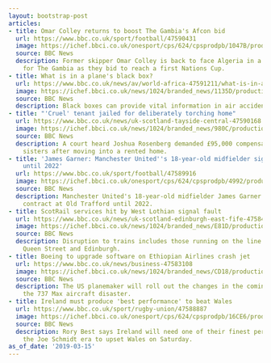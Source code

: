 ```yaml
---
layout: bootstrap-post
articles:
- title: Omar Colley returns to boost The Gambia's Afcon bid
  url: https://www.bbc.co.uk/sport/football/47590431
  image: https://ichef.bbci.co.uk/onesport/cps/624/cpsprodpb/1047B/production/_106038666_gettyimages-1093025778.jpg
  source: BBC News
  description: Former skipper Omar Colley is back to face Algeria in a must-win game
    for The Gambia as they bid to reach a first Nations Cup.
- title: What is in a plane's black box?
  url: https://www.bbc.co.uk/news/av/world-africa-47591211/what-is-in-a-plane-s-black-box
  image: https://ichef.bbci.co.uk/news/1024/branded_news/1135D/production/_106039407_p073prr7.jpg
  source: BBC News
  description: Black boxes can provide vital information in air accident investigations.
- title: "'Cruel' tenant jailed for deliberately torching home"
  url: https://www.bbc.co.uk/news/uk-scotland-tayside-central-47590168
  image: https://ichef.bbci.co.uk/news/1024/branded_news/980C/production/_106042983_spin-joshuarosenberg2.jpg
  source: BBC News
  description: A court heard Joshua Rosenberg demanded £95,000 compensation from two
    sisters after moving into a rented home.
- title: 'James Garner: Manchester United''s 18-year-old midfielder signs contract
    until 2022'
  url: https://www.bbc.co.uk/sport/football/47589916
  image: https://ichef.bbci.co.uk/onesport/cps/624/cpsprodpb/4992/production/_106043881_gettyimages-1132627071-1.jpg
  source: BBC News
  description: Manchester United's 18-year-old midfielder James Garner signs a new
    contract at Old Trafford until 2022.
- title: ScotRail services hit by West Lothian signal fault
  url: https://www.bbc.co.uk/news/uk-scotland-edinburgh-east-fife-47584790
  image: https://ichef.bbci.co.uk/news/1024/branded_news/E81D/production/_100712495_scatrai.jpg
  source: BBC News
  description: Disruption to trains includes those running on the line between Glasgow
    Queen Street and Edinburgh.
- title: Boeing to upgrade software on Ethiopian Airlines crash jet
  url: https://www.bbc.co.uk/news/business-47583108
  image: https://ichef.bbci.co.uk/news/1024/branded_news/CD18/production/_106040525_afpgetty.jpg
  source: BBC News
  description: The US planemaker will roll out the changes in the coming weeks after
    the 737 Max aircraft disaster.
- title: Ireland must produce 'best performance' to beat Wales
  url: https://www.bbc.co.uk/sport/rugby-union/47588887
  image: https://ichef.bbci.co.uk/onesport/cps/624/cpsprodpb/16CE6/production/_106041439_inpho_01516887.jpg
  source: BBC News
  description: Rory Best says Ireland will need one of their finest performances of
    the Joe Schmidt era to upset Wales on Saturday.
as_of_date: '2019-03-15'
---
```


